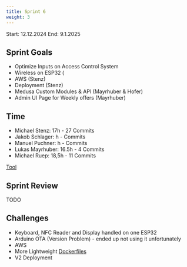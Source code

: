 ```yaml
---
title: Sprint 6
weight: 3
---
```


<title>{{.Title}}</title>

Start: 12.12.2024
End: 9.1.2025

## Sprint Goals
- Optimize Inputs on Access Control System
- Wireless on ESP32 (
- AWS (Stenz)
- Deployment (Stenz)
- Medusa Custom Modules & API (Mayrhuber & Hofer)
- Admin UI Page for Weekly offers (Mayrhuber)

## Time
- Michael Stenz: 17h - 27 Commits
- Jakob Schlager: h - Commits
- Manuel Puchner: h -  Commits
- Lukas Mayrhuber: 16.5h - 4 Commits
- Michael Ruep: 18,5h - 11 Commits
  
[Tool](https://timetracking.websters.at)

## Sprint Review
TODO


## Challenges
- Keyboard, NFC Reader and Display handled on one ESP32
- Arduino OTA (Version Problem) - ended up not using it unfortunately
- AWS
- More Lightweight [Dockerfiles](https://github.com/alex-brot/alex-brot-medusa/blob/dev/Dockerfile)
- V2 Deployment [](https://dev.medusa.alex-brot.stenz.dev/app)
